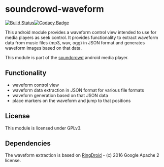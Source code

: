 # soundcrowd-waveform
[![Build Status](https://travis-ci.org/soundcrowd/soundcrowd-waveform.svg?branch=master)](https://travis-ci.org/soundcrowd/soundcrowd-waveform)[![Codacy Badge](https://api.codacy.com/project/badge/Grade/7f11d5baaf674e10bcb7f14b13b78232)](https://www.codacy.com/app/tiefensuche/soundcrowd-waveform?utm_source=github.com&amp;utm_medium=referral&amp;utm_content=soundcrowd/soundcrowd-waveform&amp;utm_campaign=Badge_Grade)

This android module provides a waveform control view intended to use for media players as seek control. It provides functionality to extract waveform data from music files (mp3, wav, ogg) in JSON format and generates waveform images based on that data.

This module is part of the [soundcrowd](https://github.com/soundcrowd/soundcrowd) android media player.

## Functionality

- waveform control view
- waveform data extraction in JSON format for various file formats
- waveform generation based on that JSON data
- place markers on the waveform and jump to that positions

## License

This module is licensed under GPLv3.

## Dependencies

The waveform extraction is based on [RingDroid](https://github.com/google/ringdroid) - (c) 2016 Google Apache 2 license.
